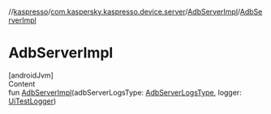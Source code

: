 //[kaspresso](../../index.md)/[com.kaspersky.kaspresso.device.server](../index.md)/[AdbServerImpl](index.md)/[AdbServerImpl](-adb-server-impl.md)



# AdbServerImpl  
[androidJvm]  
Content  
fun [AdbServerImpl](-adb-server-impl.md)(adbServerLogsType: [AdbServerLogsType](../-adb-server-logs-type/index.md), logger: [UiTestLogger](../../com.kaspersky.kaspresso.logger/-ui-test-logger/index.md))  




